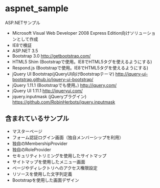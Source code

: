 aspnet_sample
=============

ASP.NETサンプル  
* Microsoft Visual Web Developer 2008 Express Edition向けソリューションとして作成
* IE8で検証
* ASP.NET 3.5
* Bootstrap 3.0 <http://getbootstrap.com/>
* HTML5 Shim (Bootstrapで使用。IE8でHTML5タグを使えるようにする)
* Respond.js (Bootstrapで使用。IE8でHTML5タグを使えるようにする)
* jQuery UI Bootstrap(jQueryUI向けBootstrapテーマ) <http://jquery-ui-bootstrap.github.io/jquery-ui-bootstrap/>
* jQuery 1.11.1 (Bootstrapでも使用。) <http://jquery.com/>
* jQuery UI 1.11.1 <http://jqueryui.com/>
* jquery.inputmask (jQueryプラグイン) <https://github.com/RobinHerbots/jquery.inputmask>

含まれているサンプル
--------------------
* マスターページ
* フォーム認証ログイン画面（独自メンバーシップを利用）
* 独自のMembershipProvider
* 独自のRoleProvider
* セキュリティトリミングを使用したサイトマップ
* サイトマップを使用したメニュー画面
* ページやディレクトリへのアクセス権限設定
* リソースを使用した文字列定義
* Bootstrapを使用した画面デザイン
